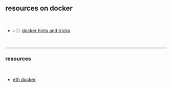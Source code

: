 ## resources on docker 

<br>

* 👉🏼 [docker hints and tricks](tricks.md)


<br>


----

### resources

<br>

* [eth docker](https://github.com/eth-educators/eth-docker)
